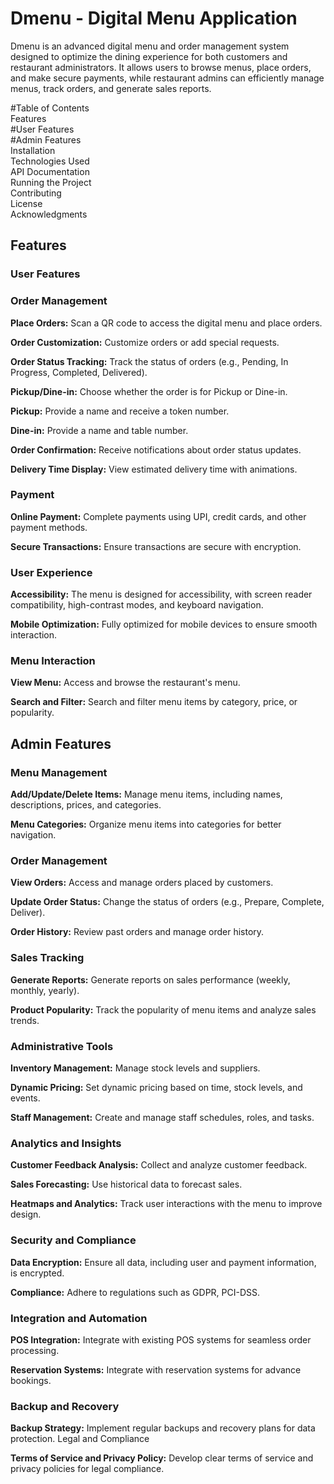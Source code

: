 
<h1>Dmenu - Digital Menu Application</h1>
Dmenu is an advanced digital menu and order management system designed to optimize the dining experience for both customers and restaurant administrators. It allows users to browse menus, place orders, and make secure payments, while restaurant admins can efficiently manage menus, track orders, and generate sales reports.

#Table of Contents                                                                                                                                                                                      
Features                                                                                                                                                                                                
  #User Features                                                                                                                                                                                        
  #Admin Features                                                                                                                                                                                       
Installation                                                                                                                                                                                            
Technologies Used                                                                                                                                                                                       
API Documentation                                                                                                                                                                                       
Running the Project                                                                                                                                                                                     
Contributing                                                                                                                                                                                            
License                                                                                                                                                                                                 
Acknowledgments

<h2>Features</h2>                                                                                                                                                                                              
<h3>User Features</h3>                                                                                                                                                                                           
<h3>Order Management</h3>

<p><b>Place Orders:</b> Scan a QR code to access the digital menu and place orders.</p>
<p><b>Order Customization:</b> Customize orders or add special requests.</p>
<p><b>Order Status Tracking:</b> Track the status of orders (e.g., Pending, In Progress, Completed, Delivered).</p>
<p><b>Pickup/Dine-in:</b> Choose whether the order is for Pickup or Dine-in.</p>
<p><b>Pickup:</b> Provide a name and receive a token number.</p>
<p><b>Dine-in:</b> Provide a name and table number.</p>
<p><b>Order Confirmation:</b> Receive notifications about order status updates.</p>
<p><b>Delivery Time Display:</b> View estimated delivery time with animations.</p>
<h3>Payment</h3>

<p><b>Online Payment:</b> Complete payments using UPI, credit cards, and other payment methods.
<p><b>Secure Transactions:</b> Ensure transactions are secure with encryption.</p>
<h3>User Experience</h3>

<p><b>Accessibility:</b> The menu is designed for accessibility, with screen reader compatibility, high-contrast modes, and keyboard navigation.</p>
<p><b>Mobile Optimization:</b> Fully optimized for mobile devices to ensure smooth interaction.</p>
<h3>Menu Interaction</h3>

<p><b>View Menu:</b> Access and browse the restaurant's menu.
<p><b>Search and Filter:</b> Search and filter menu items by category, price, or popularity.</p>
<h2>Admin Features</h2>
<h3>Menu Management</h3>

<p><b>Add/Update/Delete Items:</b> Manage menu items, including names, descriptions, prices, and categories.</p>
<p><b>Menu Categories:</b> Organize menu items into categories for better navigation.</p>
<h3>Order Management</h3>

<p><b>View Orders:</b> Access and manage orders placed by customers.</p>
<p><b>Update Order Status:</b> Change the status of orders (e.g., Prepare, Complete, Deliver).</p>
<p><b>Order History:</b> Review past orders and manage order history.</p>
<h3>Sales Tracking</h3>

<p><b>Generate Reports:</b> Generate reports on sales performance (weekly, monthly, yearly).</p>
<p><b>Product Popularity:</b> Track the popularity of menu items and analyze sales trends.</p>
<h3>Administrative Tools</h3>

<p><b>Inventory Management:</b> Manage stock levels and suppliers.</p>
<p><b>Dynamic Pricing:</b> Set dynamic pricing based on time, stock levels, and events.</p>
<p><b>Staff Management:</b> Create and manage staff schedules, roles, and tasks.</p>
<h3>Analytics and Insights</h3>

<p><b>Customer Feedback Analysis:</b> Collect and analyze customer feedback.</p>
<p><b>Sales Forecasting:</b> Use historical data to forecast sales.</p>
<p><b>Heatmaps and Analytics:</b> Track user interactions with the menu to improve design.</p>
<h3>Security and Compliance</h3>

<p><b>Data Encryption:</b> Ensure all data, including user and payment information, is encrypted.</p>
<p><b>Compliance:</b> Adhere to regulations such as GDPR, PCI-DSS.</p>
<h3>Integration and Automation</h3>

<p><b>POS Integration:</b> Integrate with existing POS systems for seamless order processing.</p>
<p><b>Reservation Systems:</b> Integrate with reservation systems for advance bookings.</p>
<h3>Backup and Recovery</h3>

<p><b>Backup Strategy:</b> Implement regular backups and recovery plans for data protection.
Legal and Compliance</p>

<p><b>Terms of Service and Privacy Policy:</b> Develop clear terms of service and privacy policies for legal compliance.</p>
